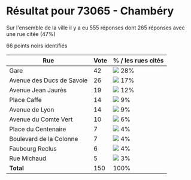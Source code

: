 # Résultat pour 73065 - Chambéry

Sur l'ensemble de la ville il y a eu 555 réponses dont 265 réponses avec une rue citée (47%)

66 points noirs identifiés

| Rue | Vote | % / les rues cités|
|-----|------|-------------------|
| Gare | 42 | <img src="../../img/bar_28.gif" />&nbsp;28%|
| Avenue des Ducs de Savoie | 26 | <img src="../../img/bar_17.gif" />&nbsp;17%|
| Avenue Jean Jaurès | 19 | <img src="../../img/bar_12.gif" />&nbsp;12%|
| Place Caffe | 14 | <img src="../../img/bar_9.gif" />&nbsp;9%|
| Avenue de Lyon | 14 | <img src="../../img/bar_9.gif" />&nbsp;9%|
| Avenue du Comte Vert | 10 | <img src="../../img/bar_6.gif" />&nbsp;6%|
| Place du Centenaire | 7 | <img src="../../img/bar_4.gif" />&nbsp;4%|
| Boulevard de la Colonne | 7 | <img src="../../img/bar_4.gif" />&nbsp;4%|
| Faubourg Reclus | 6 | <img src="../../img/bar_4.gif" />&nbsp;4%|
| Rue Michaud | 5 | <img src="../../img/bar_3.gif" />&nbsp;3%|
| **Total** | 150 | 100%|
